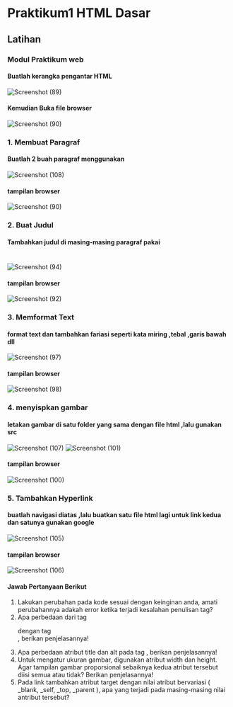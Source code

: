 # Praktikum1 HTML Dasar
## Latihan
### Modul Praktikum web
#### Buatlah kerangka pengantar HTML 
![Screenshot (89)](https://github.com/Thoriq150/pt1_WEB/assets/115950790/f0cb6ed0-2e74-490a-b2f6-bd4623d1720d)
#### Kemudian Buka file browser
![Screenshot (90)](https://github.com/Thoriq150/pt1_WEB/assets/115950790/72187b68-3a9b-45c9-94ea-de741575570f)

### 1. Membuat Paragraf
#### Buatlah 2 buah paragraf menggunakan<p>
![Screenshot (108)](https://github.com/Thoriq150/pt1_WEB/assets/115950790/3a39933e-e683-4300-b44b-c0c95cb804a2)
#### tampilan browser
![Screenshot (90)](https://github.com/Thoriq150/pt1_WEB/assets/115950790/7b24f4be-6067-4b9c-98a5-0395cc6157c3)
### 2. Buat Judul
#### Tambahkan judul di masing-masing paragraf pakai<h1>
![Screenshot (94)](https://github.com/Thoriq150/pt1_WEB/assets/115950790/3b5074b0-cda0-43b3-8059-336f7011d6cd)
#### tampilan browser
![Screenshot (92)](https://github.com/Thoriq150/pt1_WEB/assets/115950790/e9d7f6ac-5111-429a-8fde-a911d17a9712)
### 3. Memformat Text
#### format text dan tambahkan fariasi seperti kata miring ,tebal ,garis bawah dll
![Screenshot (97)](https://github.com/Thoriq150/pt1_WEB/assets/115950790/137f4172-f7b7-4efe-b24b-b6feb5e2b530)
#### tampilan browser
![Screenshot (98)](https://github.com/Thoriq150/pt1_WEB/assets/115950790/466b89cc-fb17-438e-bc30-65730d414426)
### 4. menyispkan gambar
#### letakan gambar di satu folder yang sama dengan file html ,lalu gunakan src
![Screenshot (107)](https://github.com/Thoriq150/pt1_WEB/assets/115950790/b8763bbf-b7df-4beb-8558-d1474ddbca5f)
![Screenshot (101)](https://github.com/Thoriq150/pt1_WEB/assets/115950790/9278f210-ea8b-4d7c-aece-8dd318b27f30)
#### tampilan browser
![Screenshot (100)](https://github.com/Thoriq150/pt1_WEB/assets/115950790/428f2084-7678-4e02-8316-499a8280530e)
### 5. Tambahkan Hyperlink
#### buatlah navigasi diatas ,lalu buatkan satu file html lagi untuk link kedua dan satunya gunakan google
![Screenshot (105)](https://github.com/Thoriq150/pt1_WEB/assets/115950790/f19b000a-5712-44a4-8287-19d706191ed2)
#### tampilan browser
![Screenshot (106)](https://github.com/Thoriq150/pt1_WEB/assets/115950790/2c2c0a23-0170-4749-91dd-aa0eb900dd34)

#### Jawab Pertanyaan Berikut
1. Lakukan perubahan pada kode sesuai dengan keinginan anda, amati perubahannya adakah
error ketika terjadi kesalahan penulisan tag?
2. Apa perbedaan dari tag <p> dengan tag <br>, berikan penjelasannya!
3. Apa perbedaan atribut title dan alt pada tag <img>, berikan penjelasannya!
4. Untuk mengatur ukuran gambar, digunakan atribut width dan height. Agar tampilan gambar
proporsional sebaiknya kedua atribut tersebut diisi semua atau tidak? Berikan penjelasannya!
5. Pada link tambahkan atribut target dengan nilai atribut bervariasi ( _blank, _self, _top,
_parent ), apa yang terjadi pada masing-masing nilai antribut tersebut?

